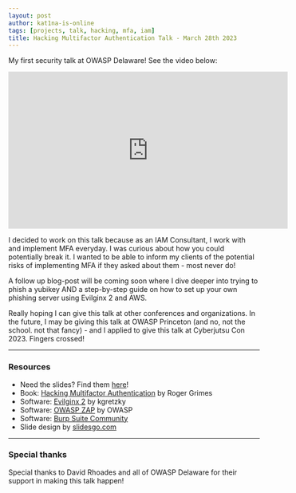 ```yaml
---
layout: post
author: kat1na-is-online
tags: [projects, talk, hacking, mfa, iam]
title: Hacking Multifactor Authentication Talk - March 28th 2023
---
```


My first security talk at OWASP Delaware! See the video below:

<iframe width="560" height="315" src="https://www.youtube.com/embed/y4Bqyej0tlc" title="YouTube video player" frameborder="0" allow="accelerometer; autoplay; clipboard-write; encrypted-media; gyroscope; picture-in-picture; web-share" allowfullscreen></iframe>

I decided to work on this talk because as an IAM Consultant, I work with and implement MFA everyday. I was curious about how you could potentially break it. I wanted to be able to inform my clients of the potential risks of implementing MFA if they asked about them - most never do! 

A follow up blog-post will be coming soon where I dive deeper into trying to phish a yubikey AND a step-by-step guide on how to set up your own phishing server using Evilginx 2 and AWS.

Really hoping I can give this talk at other conferences and organizations. In the future, I may be giving this talk at OWASP Princeton (and no, not the school. not that fancy) - and I applied to give this talk at Cyberjutsu Con 2023. Fingers crossed!

---
### Resources
- Need the slides? Find them [here](../assets/01-hacking-mfa-talk-slides.pdf)!
- Book: [Hacking Multifactor Authentication](https://www.amazon.com/Hacking-Multifactor-Authentication-Roger-Grimes/dp/1119650798) by Roger Grimes
- Software: [Evilginx 2](https://github.com/kgretzky/evilginx2) by kgretzky
- Software: [OWASP ZAP](https://owasp.org/www-project-zap/) by OWASP
- Software: [Burp Suite Community](https://portswigger.net/burp/communitydownload)
- Slide design by [slidesgo.com](https://slidesgo.com/)

---
### Special thanks
Special thanks to David Rhoades and all of OWASP Delaware for their support in making this talk happen!